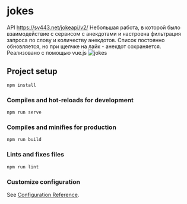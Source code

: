 # jokes
API https://sv443.net/jokeapi/v2/
Небольшая работа, в которой было взаимодействие с сервисом с анекдотами и настроена фильтрация запроса по слову и количеству анекдотов. Список постоянно обновляется, но при щелчке на лайк - анекдот сохраняется. 
Реализовано с помощью vue.js
![jokes](https://user-images.githubusercontent.com/74211009/125108721-189fe300-e0eb-11eb-90f9-329ba8c2c522.gif)

## Project setup
```
npm install
```

### Compiles and hot-reloads for development
```
npm run serve
```

### Compiles and minifies for production
```
npm run build
```

### Lints and fixes files
```
npm run lint
```

### Customize configuration
See [Configuration Reference](https://cli.vuejs.org/config/).
